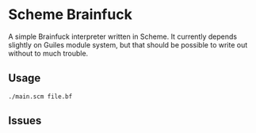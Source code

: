 # Scheme Brainfuck
A simple Brainfuck interpreter written in Scheme.
It currently depends slightly on Guiles module system, but that should
be possible to write out without to much trouble.

## Usage
	./main.scm file.bf

## Issues

